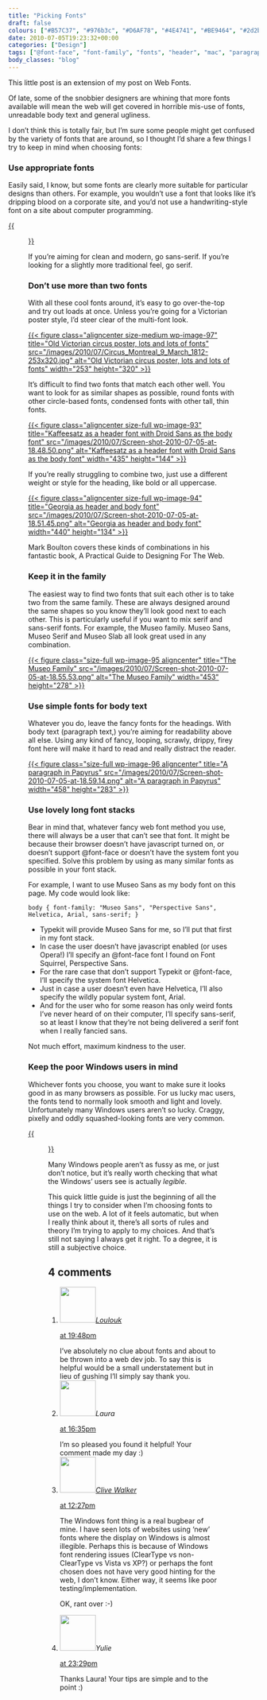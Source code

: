 ```yaml
---
title: "Picking Fonts"
draft: false
colours: ["#B57C37", "#976b3c", "#D6AF78", "#4E4741", "#BE9464", "#2d2b2a", "#43c1f2"]
date: 2010-07-05T19:23:32+00:00
categories: ["Design"]
tags: ["@font-face", "font-family", "fonts", "header", "mac", "paragraph", "sans-serif", "serif", "typekit", "windows"]
body_classes: "blog"
---
```


This little post is an extension of my post on Web Fonts.

Of late, some of the snobbier designers are whining that more fonts available will mean the web will get covered in horrible mis-use of fonts, unreadable body text and general ugliness.

I don’t think this is totally fair, but I’m sure some people might get confused by the variety of fonts that are around, so I thought I’d share a few things I try to keep in mind when choosing fonts:

### Use appropriate fonts

Easily said, I know, but some fonts are clearly more suitable for particular designs than others. For example, you wouldn’t use a font that looks like it’s dripping blood on a corporate site, and you’d not use a handwriting-style font on a site about computer programming.

[{{<figure class="wp-caption aligncenter size-full wp-image-92 " title="Firey font isn't really suitable for Daisy's Darling Cake shop" src="/images/2010/07/Screen-shot-2010-07-05-at-18.39.37.png" alt="Firey font isn't really suitable for Daisy's Darling Cake shop" width="610" height="70" caption="Firey font isn’t really suitable for Daisy’s Darling Cake shop">}}](/images/2010/07/Screen-shot-2010-07-05-at-18.39.37.png)

<p>If you’re aiming for clean and modern, go sans-serif. If you’re looking for a slightly more traditional feel, go serif.
 
### Don’t use more than two fonts

With all these cool fonts around, it’s easy to go over-the-top and try out loads at once. Unless you’re going for a Victorian poster style, I’d steer clear of the multi-font look.

[{{< figure class="aligncenter size-medium wp-image-97" title="Old Victorian circus poster, lots and lots of fonts" src="/images/2010/07/Circus_Montreal_9_March_1812-253x320.jpg" alt="Old Victorian circus poster, lots and lots of fonts" width="253" height="320" >}}](/images/2010/07/Circus_Montreal_9_March_1812.jpg)

It’s difficult to find two fonts that match each other well. You want to look for as similar shapes as possible, round fonts with other circle-based fonts, condensed fonts with other tall, thin fonts.

[{{< figure class="aligncenter size-full wp-image-93" title="Kaffeesatz as a header font with Droid Sans as the body font" src="/images/2010/07/Screen-shot-2010-07-05-at-18.48.50.png" alt="Kaffeesatz as a header font with Droid Sans as the body font" width="435" height="144" >}}](/images/2010/07/Screen-shot-2010-07-05-at-18.48.50.png)

If you’re really struggling to combine two, just use a different weight or style for the heading, like bold or all uppercase.

[{{< figure class="aligncenter size-full wp-image-94" title="Georgia as header and body font" src="/images/2010/07/Screen-shot-2010-07-05-at-18.51.45.png" alt="Georgia as header and body font" width="440" height="134" >}}](/images/2010/07/Screen-shot-2010-07-05-at-18.51.45.png)

<p>Mark Boulton covers these kinds of combinations in his fantastic book, A Practical Guide to Designing For The Web.

### Keep it in the family

The easiest way to find two fonts that suit each other is to take two from the same family. These are always designed around the same shapes so you know they’ll look good next to each other. This is particularly useful if you want to mix serif and sans-serif fonts. For example, the Museo family. Museo Sans, Museo Serif and Museo Slab all look great used in any combination.

[{{< figure class="size-full wp-image-95 aligncenter" title="The Museo Family" src="/images/2010/07/Screen-shot-2010-07-05-at-18.55.53.png" alt="The Museo Family" width="453" height="278" >}}](/images/2010/07/Screen-shot-2010-07-05-at-18.55.53.png)

### Use simple fonts for body text

Whatever you do, leave the fancy fonts for the headings. With body text (paragraph text,) you’re aiming for readability above all else. Using any kind of fancy, looping, scrawly, drippy, firey font here will make it hard to read and really distract the reader.

[{{< figure class="size-full wp-image-96 aligncenter" title="A paragraph in Papyrus" src="/images/2010/07/Screen-shot-2010-07-05-at-18.59.14.png" alt="A paragraph in Papyrus" width="458" height="283" >}}](/images/2010/07/Screen-shot-2010-07-05-at-18.59.14.png)

### Use lovely long font stacks

Bear in mind that, whatever fancy web font method you use, there will always be a user that can’t see that font. It might be because their browser doesn’t have javascript turned on, or doesn’t support @font-face or doesn’t have the system font you specified. Solve this problem by using as many similar fonts as possible in your font stack.

For example, I want to use Museo Sans as my body font on this page. My code would look like:

`body { font-family: "Museo Sans", "Perspective Sans", Helvetica, Arial, sans-serif; }`

* Typekit will provide Museo Sans for me, so I’ll put that first in my font stack.
* In case the user doesn’t have javascript enabled (or uses Opera!) I’ll specify an @font-face font I found on Font Squirrel, Perspective Sans.
* For the rare case that don’t support Typekit or @font-face, I’ll specify the system font Helvetica.
* Just in case a user doesn’t even have Helvetica, I’ll also specify the wildly popular system font, Arial.
* And for the user who for some reason has only weird fonts I’ve never heard of on their computer, I’ll specify sans-serif, so at least I know that they’re not being delivered a serif font when I really fancied sans.

Not much effort, maximum kindness to the user.

### Keep the poor Windows users in mind

Whichever fonts you choose, you want to make sure it looks good in as many browsers as possible. For us lucky mac users, the fonts tend to normally look smooth and light and lovely. Unfortunately many Windows users aren’t so lucky. Craggy, pixelly and oddly squashed-looking fonts are very common.

[{{<figure class="wp-caption aligncenter size-full wp-image-98" title="Typodermic's Bouffant font in Mac's Safari (top) and Windows' Internet Explorer 6 (bottom) " src="/images/2010/07/Screen-shot-2010-07-05-at-19.14.52.jpg" alt="Typodermic's Bouffant font in Mac's Safari (top) and Windows' Internet Explorer 6 (bottom) " width="232" height="104" caption="Typodermic’s Bouffant font in Mac’s Safari (top) and Windows’ Internet Explorer 6 (bottom)">}}](/images/2010/07/Screen-shot-2010-07-05-at-19.14.52.jpg)

Many Windows people aren’t as fussy as me, or just don’t notice, but it’s really worth checking that what the Windows’ users see is actually *legible*.

This quick little guide is just the beginning of all the things I try to consider when I’m choosing fonts to use on the web. A lot of it feels automatic, but when I really think about it, there’s all sorts of rules and theory I’m trying to apply to my choices. And that’s still not saying I always get it right. To a degree, it is still a subjective choice.

## 4 comments

<ol class="commentlist">
	<li class="comment even thread-even depth-1" id="li-comment-4">
			<div class="comment-author vcard">
			<img alt='' src='https://2.gravatar.com/avatar/2ecdcad7eefa02963363be36460ccc7b?s=72&amp;d=mm&amp;r=g' srcset='https://2.gravatar.com/avatar/2ecdcad7eefa02963363be36460ccc7b?s=144&amp;d=mm&amp;r=g 2x' class='avatar avatar-72 photo' height='72' width='72' /><cite class="fn"><a href='http://ashinyworld.blogspot.com' rel='external nofollow' class='url'>Loulouk</a></cite>
				<aside class="comment-meta commentmetadata"><p><a href="#comment-4"><time datetime="2010-07-05T19:48:37+00:00" pubdate class="published">
		 at <span class="hours">19:48pm</span></time></a></p>
	</aside>
	</div>
	<div class="comment-entry">
		I’ve absolutely no clue about fonts and about to be thrown into a web dev job. To say this is helpful would be a small understatement but in lieu of gushing I’ll simply say thank you.
	</div>
</li>
	<li class="comment odd alt thread-odd thread-alt depth-1" id="li-comment-5">
			<div class="comment-author vcard">
			<img alt='' src='https://2.gravatar.com/avatar/55bb2acf65203dbb95c35a83e62e9ae6?s=72&amp;d=mm&amp;r=g' srcset='https://2.gravatar.com/avatar/55bb2acf65203dbb95c35a83e62e9ae6?s=144&amp;d=mm&amp;r=g 2x' class='avatar avatar-72 photo' height='72' width='72' /><cite class="fn">Laura</cite>
				<aside class="comment-meta commentmetadata"><p><a href="#comment-5"><time datetime="2010-07-06T16:35:12+00:00" pubdate class="published">
		 at <span class="hours">16:35pm</span></time></a></p>
	</aside>
	</div>
	<div class="comment-entry">
		I’m so pleased you found it helpful! Your comment made my day :)
	</div>
</li>
	<li class="comment even thread-even depth-1" id="li-comment-6">
			<div class="comment-author vcard">
			<img alt='' src='https://0.gravatar.com/avatar/3785543bade130b2613346d12de80dfc?s=72&amp;d=mm&amp;r=g' srcset='https://0.gravatar.com/avatar/3785543bade130b2613346d12de80dfc?s=144&amp;d=mm&amp;r=g 2x' class='avatar avatar-72 photo' height='72' width='72' /><cite class="fn"><a href='http://www.cvwdesign.com/txp' rel='external nofollow' class='url'>Clive Walker</a></cite>
				<aside class="comment-meta commentmetadata"><p><a href="#comment-6"><time datetime="2010-07-13T12:27:26+00:00" pubdate class="published">
		 at <span class="hours">12:27pm</span></time></a></p>
	</aside>
	</div>
	<div class="comment-entry">
		The Windows font thing is a real bugbear of mine. I have seen lots of websites using ‘new’ fonts where the display on Windows is almost illegible. Perhaps this is because of Windows font rendering issues (ClearType vs non-ClearType vs Vista vs XP?) or perhaps the font chosen does not have very good hinting for the web, I don’t know. Either way, it seems like poor testing/implementation.

OK, rant over :-)
	</div>
</li>
	<li class="comment odd alt thread-odd thread-alt depth-1" id="li-comment-7">
			<div class="comment-author vcard">
			<img alt='' src='https://0.gravatar.com/avatar/9a3a20b0ac41f570312843796cd8e53e?s=72&amp;d=mm&amp;r=g' srcset='https://0.gravatar.com/avatar/9a3a20b0ac41f570312843796cd8e53e?s=144&amp;d=mm&amp;r=g 2x' class='avatar avatar-72 photo' height='72' width='72' /><cite class="fn">Yulie</cite>
				<aside class="comment-meta commentmetadata"><p><a href="#comment-7"><time datetime="2010-07-17T23:29:38+00:00" pubdate class="published">
		 at <span class="hours">23:29pm</span></time></a></p>
	</aside>
	</div>
	<div class="comment-entry">
		Thanks Laura! Your tips are simple and to the point :)
	</div>
</li>
</ol>

	
